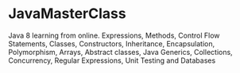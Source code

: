 # JavaMasterClass
Java 8 learning from online. Expressions, Methods, Control Flow Statements, Classes, Constructors, Inheritance, Encapsulation, Polymorphism, Arrays, Abstract classes, Java Generics, Collections, Concurrency, Regular Expressions, Unit Testing and Databases
